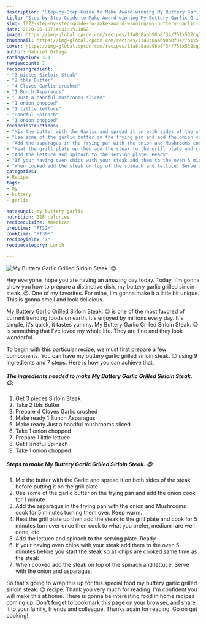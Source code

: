 ```yaml
---
description: "Step-by-Step Guide to Make Award-winning My Buttery Garlic Grilled Sirloin Steak. 😉"
title: "Step-by-Step Guide to Make Award-winning My Buttery Garlic Grilled Sirloin Steak. 😉"
slug: 1072-step-by-step-guide-to-make-award-winning-my-buttery-garlic-grilled-sirloin-steak
date: 2020-06-10T14:31:15.186Z
image: https://img-global.cpcdn.com/recipes/11a8c8aab98b8f34/751x532cq70/my-buttery-garlic-grilled-sirloin-steak-😉-recipe-main-photo.jpg
thumbnail: https://img-global.cpcdn.com/recipes/11a8c8aab98b8f34/751x532cq70/my-buttery-garlic-grilled-sirloin-steak-😉-recipe-main-photo.jpg
cover: https://img-global.cpcdn.com/recipes/11a8c8aab98b8f34/751x532cq70/my-buttery-garlic-grilled-sirloin-steak-😉-recipe-main-photo.jpg
author: Gabriel Ortega
ratingvalue: 3.1
reviewcount: 7
recipeingredient:
- "3 pieces Sirloin Steak"
- "2 tbls Butter"
- "4 Cloves Garlic crushed"
- "1 Bunch Asparagus"
- " Just a handful mushrooms sliced"
- "1 onion chopped"
- "1 little lettuce"
- "Handful Spinach"
- "1 onion chopped"
recipeinstructions:
- "Mix the butter with the Garlic and spread it on both sides of the steak before putting it on the grill plate"
- "Use some of the garlic butter on the frying pan and add the onion cook for 1 minute"
- "Add the asparagus in the frying pan with the onion and Mushrooms cook for 5 minutes turning them over. Keep warm."
- "Heat the grill plate up then add the steak to the grill plate and cook for 5 minutes turn over once then cook to what you prefer, medium rare well done, etc."
- "Add the lettuce and spinach to the serving plate. Ready"
- "If your having oven chips with your steak add them to the oven 5 minutes before you start the steak so as chips are cooked same time as the steak"
- "When cooked add the steak on top of the spinach and lettuce. Serve with the onion and asparagus."
categories:
- Recipe
tags:
- my
- buttery
- garlic

katakunci: my buttery garlic 
nutrition: 128 calories
recipecuisine: American
preptime: "PT22M"
cooktime: "PT39M"
recipeyield: "3"
recipecategory: Lunch

---
```



![My Buttery Garlic Grilled Sirloin Steak. 😉](https://img-global.cpcdn.com/recipes/11a8c8aab98b8f34/751x532cq70/my-buttery-garlic-grilled-sirloin-steak-😉-recipe-main-photo.jpg)

Hey everyone, hope you are having an amazing day today. Today, I'm gonna show you how to prepare a distinctive dish, my buttery garlic grilled sirloin steak. 😉. One of my favorites. For mine, I'm gonna make it a little bit unique. This is gonna smell and look delicious.

My Buttery Garlic Grilled Sirloin Steak. 😉 is one of the most favored of current trending foods on earth. It's enjoyed by millions every day. It's simple, it's quick, it tastes yummy. My Buttery Garlic Grilled Sirloin Steak. 😉 is something that I've loved my whole life. They are fine and they look wonderful.




To begin with this particular recipe, we must first prepare a few components. You can have my buttery garlic grilled sirloin steak. 😉 using 9 ingredients and 7 steps. Here is how you can achieve that.

<!--inarticleads1-->

##### The ingredients needed to make My Buttery Garlic Grilled Sirloin Steak. 😉:

1. Get 3 pieces Sirloin Steak
1. Take 2 tbls Butter
1. Prepare 4 Cloves Garlic crushed
1. Make ready 1 Bunch Asparagus
1. Make ready  Just a handful mushrooms sliced
1. Take 1 onion chopped
1. Prepare 1 little lettuce
1. Get Handful Spinach
1. Take 1 onion chopped




<!--inarticleads2-->

##### Steps to make My Buttery Garlic Grilled Sirloin Steak. 😉:

1. Mix the butter with the Garlic and spread it on both sides of the steak before putting it on the grill plate
1. Use some of the garlic butter on the frying pan and add the onion cook for 1 minute
1. Add the asparagus in the frying pan with the onion and Mushrooms cook for 5 minutes turning them over. Keep warm.
1. Heat the grill plate up then add the steak to the grill plate and cook for 5 minutes turn over once then cook to what you prefer, medium rare well done, etc.
1. Add the lettuce and spinach to the serving plate. Ready
1. If your having oven chips with your steak add them to the oven 5 minutes before you start the steak so as chips are cooked same time as the steak
1. When cooked add the steak on top of the spinach and lettuce. Serve with the onion and asparagus.




So that's going to wrap this up for this special food my buttery garlic grilled sirloin steak. 😉 recipe. Thank you very much for reading. I'm confident you will make this at home. There is gonna be interesting food in home recipes coming up. Don't forget to bookmark this page on your browser, and share it to your family, friends and colleague. Thanks again for reading. Go on get cooking!
